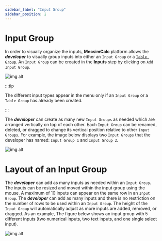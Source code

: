 ```yaml
---
sidebar_label: "Input Group"
sidebar_position: 2
---
```


# Input Group

In order to visually organize the inputs, **MecsimCalc** platform allows the _**developer**_ to visually group inputs into either an `Input Group` or a [`Table Group`](TableGroup.md). An `Input Group` can be created in the **Inputs** step by clicking on `Add Input Group`.

<div style={{textAlign: 'center'}}>

![img alt](/docs/Getting-Started/inputgroup1.png)

</div>

:::tip

The different input types appear in the menu only if an `Input Group` or a `Table Group` has already been created.

:::

The _**developer**_ can create as many new `Input Groups` as needed which are arranged vertically on top of each other. Each `Input Group` can be renamed, deleted, or dragged to change its vertical position relative to other `Input Groups`. For example, the image below displays two `Input Groups` that the developer has named: `Input Group 1` and `Input Group 2`.

<div style={{textAlign: 'center'}}>

![img alt](/docs/Getting-Started/inputgroup2.png)

</div>

# Layout of an Input Group

The _**developer**_ can add as many inputs as needed within an `Input Group`. The inputs can be resized and moved within the input group using the mouse. A maximum of 10 inputs can appear on the same row in an `Input Group`. The _**developer**_ can add as many inputs and there is no restriction on the number of rows to be used within an `Input Group`. The height of the `Input Group` will automatically adjust as more inputs are added, removed, or dragged. As an example, The figure below shows an input group with 5 different inputs (two numerical inputs, two text inputs, and one single select input).

<div style={{textAlign: 'center'}}>

![img alt](/docs/Getting-Started/inputgroup3.png)

</div>
